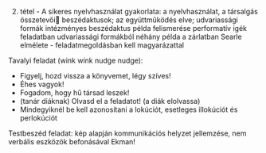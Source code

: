 2. tétel - A sikeres nyelvhasználat gyakorlata: a nyelvhasználat, a társalgás összetevői
beszédaktusok; az együttműködés elve; udvariassági formák
intézményes beszédaktus példa felismerése
performatív igék feladatban
udvariassági formákból néhány példa a zárlatban
Searle elmélete - feladatmegoldásban kell magyarázattal

Tavalyi feladat (wink wink nudge nudge):
- Figyelj, hozd vissza a könyvemet, légy szíves!
- Éhes vagyok!
- Fogadom, hogy hű társad leszek!
- (tanár diáknak) Olvasd el a feladatot! (a diák elolvassa)
- Mindegyiknél be kell azonosítani a lokúciót, esetleges illokúciót és perlokúciót


Testbeszéd feladat: kép alapján kommunikációs helyzet jellemzése, nem verbális eszközök befonásával
Ekman! 